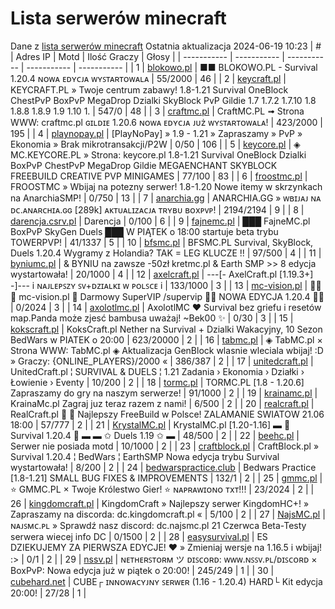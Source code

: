 
# Lista serwerów minecraft
Dane z [lista serwerów minecraft](https://mcserwery.pl/)
Ostatnia aktualizacja 2024-06-19 10:23
| # | Adres IP | Motd | Ilość Graczy | Głosy |
| ----------- | ----------- | ----------- | ----------- | ----------- |
| 1 | 	[blokowo.pl](https://mcserwery.pl/serwery/minecraft/98/) | ■■ BLOKOWO.PL - Survival 1.20.4 ɴᴏᴡᴀ ᴇᴅʏᴄᴊᴀ ᴡʏꜱᴛᴀʀᴛᴏᴡᴀʟᴀ | 55/2000 | 46 |
| 2 | 	[keycraft.pl](https://mcserwery.pl/serwery/minecraft/255/) | KEYCRAFT.PL » Twoje centrum zabawy! 1.8-1.21 Survival OneBlock ChestPvP BoxPvP MegaDrop Dzialki SkyBlock PvP Gildie 1.7 1.7.2 1.7.10 1.8 1.8.8 1.8.9 1.9 1.10 1. | 547/0 | 48 |
| 3 | 	[craftmc.pl](https://mcserwery.pl/serwery/minecraft/87/) | CraftMC.PL ➟ Strona WWW: craftmc.pl ɢɪʟᴅɪᴇ 1.20.6 ɴᴏᴡᴀ ᴇᴅʏᴄᴊᴀ ᴊᴜż ᴡʏꜱᴛᴀʀᴛᴏᴡᴀʟᴀ! | 423/2000 | 195 |
| 4 | 	[playnopay.pl](https://mcserwery.pl/serwery/minecraft/257/) | [PlayNoPay] » 1.9 - 1.21 » Zapraszamy » PvP » Ekonomia » Brak mikrotransakcji/P2W | 0/50 | 106 |
| 5 | 	[keycore.pl](https://mcserwery.pl/serwery/minecraft/252/) | ◈ MC.KEYCORE.PL » Strona: keycore.pl 1.8-1.21 Survival OneBlock Dzialki BoxPvP ChestPvP MegaDrop Gildie MEGAENCHANT SKYBLOCK FREEBUILD CREATIVE PVP MINIGAMES | 77/100 | 83 |
| 6 | 	[froostmc.pl](https://mcserwery.pl/serwery/minecraft/263/) |  FROOSTMC » Wbijaj na potezny serwer! 1.8-1.20 Nowe itemy w skrzynkach na AnarchiaSMP! | 0/750 | 13 |
| 7 | 	[anarchia.gg](https://mcserwery.pl/serwery/minecraft/14/) | ANARCHIA.GG » ᴡʙɪᴊᴀᴊ ɴᴀ ᴅᴄ.ᴀɴᴀʀᴄʜɪᴀ.ɢɢ [289k] ᴀᴋᴛᴜᴀʟɪᴢᴀᴄᴊᴀ ᴛʀʏʙᴜ ʙᴏхᴘᴠᴘ! | 2194/2194 | 9 |
| 8 | 	[darencja.csrv.pl](https://mcserwery.pl/serwery/minecraft/9/) | Darencja | 0/100 | 6 |
| 9 | 	[fajnemc.pl](https://mcserwery.pl/serwery/minecraft/100/) | ███ FajneMC.pl  BoxPvP  SkyGen  Duels ███ W PIĄTEK o 18:00 startuje beta trybu TOWERPVP! | 41/1337 | 5 |
| 10 | 	[bfsmc.pl](https://mcserwery.pl/serwery/minecraft/2/) | BFSMC.PL  Survival, SkyBlock, Duels  1.20.4 Wygramy z Holandia? TAK = LEG KLUCZE !! | 97/500 | 4 |
| 11 | 	[byniumc.pl](https://mcserwery.pl/serwery/minecraft/157/) | & BYNIU na zawsze -50zł  kretmc.pl & Earth SMP >> 8 edycja wystartowała! | 20/1000 | 4 |
| 12 | 	[axelcraft.pl](https://mcserwery.pl/serwery/minecraft/223/) | ---[- AxelCraft.pl [1.19.3+] -]--- i ɴᴀᴊʟᴇᴘꜱᴢʏ ꜱᴠ+ᴅᴢɪᴀʟᴋɪ ᴡ ᴘᴏʟꜱᴄᴇ i | 133/1000 | 3 |
| 13 | 	[mc-vision.pl](https://mcserwery.pl/serwery/minecraft/211/) |   mc-vision.pl  Darmowy SuperVIP /supervip  NOWA EDYCJA 1.20.4  | 0/2024 | 3 |
| 14 | 	[axolotlmc.pl](https://mcserwery.pl/serwery/minecraft/251/) | AxolotlMC ❤ Survival bez griefu i resetów map.Panda może zjesć bambusa uważaj! ~Bek00 ✨ | 0/30 | 3 |
| 15 | 	[kokscraft.pl](https://mcserwery.pl/serwery/minecraft/1/) | KoksCraft.pl  Nether na Survival + Dzialki Wakacyjny, 10 Sezon BedWars w PIATEK o 20:00 | 623/20000 | 2 |
| 16 | 	[tabmc.pl](https://mcserwery.pl/serwery/minecraft/3/) | ◈ TabMC.pl × Strona WWW: TabMC.pl  ◈ Aktualizacja GenBlock wlasnie wleciala wbijaj! :D » Graczy: {ONLINE_PLAYERS}/2000 « | 386/387 | 2 |
| 17 | 	[unitedcraft.pl](https://mcserwery.pl/serwery/minecraft/11/) | UnitedCraft.pl ¦ SURVIVAL & DUELS ¦ 1.21 Zadania › Ekonomia › Działki › Łowienie › Eventy | 10/200 | 2 |
| 18 | 	[tormc.pl](https://mcserwery.pl/serwery/minecraft/35/) | TORMC.PL [1.8 - 1.20.6] Zapraszamy do gry na naszym serwerze! | 91/1000 | 2 |
| 19 | 	[krainamc.pl](https://mcserwery.pl/serwery/minecraft/39/) | KrainaMc.pl  Zagraj juz teraz razem z nami! | 6/500 | 2 |
| 20 | 	[realcraft.pl](https://mcserwery.pl/serwery/minecraft/63/) | RealCraft.pl   Najlepszy FreeBuild w Polsce! ZALAMANIE SWIATOW 21.06 18:00 | 57/777 | 2 |
| 21 | 	[KrystalMC.pl](https://mcserwery.pl/serwery/minecraft/202/) | KrystalMC.pl [1.20-1.16] ▬ ⛏ Survival 1.20.4 ⛏ ▬ ▬ ✩ Duels 1.19 ✩ ▬ | 48/500 | 2 |
| 22 | 	[beehc.pl](https://mcserwery.pl/serwery/minecraft/227/) | Serwer nie posiada motd | 10/1000 | 2 |
| 23 | 	[craftblock.pl](https://mcserwery.pl/serwery/minecraft/280/) | CraftBlock.pl » Survival 1.20.4 ¦ BedWars ¦ EarthSMP Nowa edycja trybu Survival wystartowała! | 8/200 | 2 |
| 24 | 	[bedwarspractice.club](https://mcserwery.pl/serwery/minecraft/283/) | Bedwars Practice [1.8-1.21] SMALL BUG FIXES & IMPROVEMENTS | 132/1 | 2 |
| 25 | 	[gmmc.pl](https://mcserwery.pl/serwery/minecraft/292/) | ⭐ GMMC.PL × Twoje Królestwo Gier! ⭐ ɴᴀᴘʀᴀᴡɪᴏɴᴏ ᴛxᴛ!!! | 23/2024 | 2 |
| 26 | 	[kingdomcraft.pl](https://mcserwery.pl/serwery/minecraft/324/) | KingdomCraft » Najlepszy serwer KingdomHC+!  » Zapraszamy na discorda: dc.kingdomcraft.pl « | 5/100 | 2 |
| 27 | 	[NajsMC.pl](https://mcserwery.pl/serwery/minecraft/237/) | ɴᴀᴊꜱᴍᴄ.ᴘʟ » Sprawdź nasz discord: dc.najsmc.pl 21 Czerwca Beta-Testy serwera wiecej info DC | 0/1500 | 2 |
| 28 | 	[easysurvival.pl](https://mcserwery.pl/serwery/minecraft/736/) | ES  DZIEKUJEMY ZA PIERWSZA EDYCJE! ❤ » Zmieniaj wersje na 1.16.5 i wbijaj! :> | 0/1 | 2 |
| 29 | 	[nssv.pl](https://mcserwery.pl/serwery/minecraft/4/) | ɴᴇᴛʜᴇʀꜱᴛᴏʀᴍ ツ ᴅɪꜱᴄᴏʀᴅ: ᴡᴡᴡ.ɴꜱꜱᴠ.ᴘʟ/ᴅɪꜱᴄᴏʀᴅ × BoxPvP: Nowa edycja już w piątek o 20:00! | 245/249 | 1 |
| 30 | 	[cubehard.net](https://mcserwery.pl/serwery/minecraft/10/) | CUBE┌ ɪɴɴᴏᴡᴀᴄʏᴊɴʏ ꜱᴇʀᴡᴇʀ (1.16 - 1.20.4) HARD└ Kit edycja 20:00! | 27/28 | 1 |
